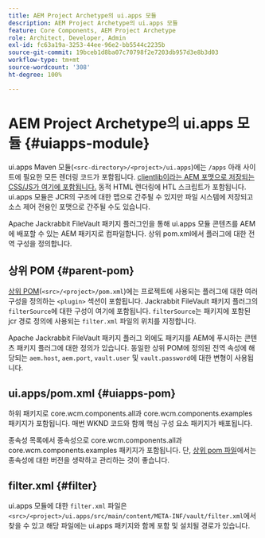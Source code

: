 ```yaml
---
title: AEM Project Archetype의 ui.apps 모듈
description: AEM Project Archetype의 ui.apps 모듈
feature: Core Components, AEM Project Archetype
role: Architect, Developer, Admin
exl-id: fc63a19a-3253-44ee-96e2-bb5544c2235b
source-git-commit: 19bceb1d8ba07c70798f2e7203db957d3e8b3d03
workflow-type: tm+mt
source-wordcount: '308'
ht-degree: 100%

---
```


# AEM Project Archetype의 ui.apps 모듈 {#uiapps-module}

ui.apps Maven 모듈(`<src-directory>/<project>/ui.apps`)에는 `/apps` 아래 사이트에 필요한 모든 렌더링 코드가 포함됩니다. [clientlib이라는 AEM 포맷으로 저장되는 CSS/JS가 여기에 포함됩니다.](uifrontend.md#clientlibs) 동적 HTML 렌더링에 HTL 스크립트가 포함됩니다. ui.apps 모듈은 JCR의 구조에 대한 맵으로 간주될 수 있지만 파일 시스템에 저장되고 소스 제어 전용인 포맷으로 간주될 수도 있습니다.

Apache Jackrabbit FileVault 패키지 플러그인을 통해 ui.apps 모듈 콘텐츠를 AEM에 배포할 수 있는 AEM 패키지로 컴파일합니다. 상위 pom.xml에서 플러그에 대한 전역 구성을 정의합니다.

## 상위 POM {#parent-pom}

[상위 POM](/help/developing/archetype/using.md#parent-pom)(`<src>/<project>/pom.xml`)에는 프로젝트에 사용되는 플러그에 대한 여러 구성을 정의하는 `<plugin>` 섹션이 포함됩니다. Jackrabbit FileVault 패키지 플러그의 `filterSource`에 대한 구성이 여기에 포함됩니다. `filterSource`는 패키지에 포함된 jcr 경로 정의에 사용되는 `filter.xml` 파일의 위치를 지정합니다.

Apache Jackrabbit FileVault 패키지 플러그 외에도 패키지를 AEM에 푸시하는 콘텐츠 패키지 플러그에 대한 정의가 있습니다. 동일한 상위 POM에 정의된 전역 속성에 해당되는 `aem.host`, `aem.port`, `vault.user` 및 `vault.password`에 대한 변형이 사용됩니다.

## ui.apps/pom.xml {#uiapps-pom}

하위 패키지로 core.wcm.components.all과 core.wcm.components.examples 패키지가 포함됩니다. 매번 WKND 코드와 함께 핵심 구성 요소 패키지가 배포됩니다.

종속성 목록에서 종속성으로 core.wcm.components.all과 core.wcm.components.examples 패키지가 포함됩니다. 단, [상위 pom 파일](/help/developing/archetype/using.md#core-components)에서는 종속성에 대한 버전을 생략하고 관리하는 것이 좋습니다.

## filter.xml {#filter}

ui.apps 모듈에 대한 `filter.xml` 파일은 `<src>/<project>/ui.apps/src/main/content/META-INF/vault/filter.xml`에서 찾을 수 있고 해당 파일에는 ui.apps 패키지와 함께 포함 및 설치될 경로가 있습니다.
